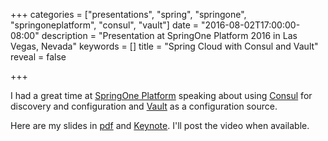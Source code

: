 +++
categories = ["presentations", "spring", "springone", "springoneplatform", "consul", "vault"]
date = "2016-08-02T17:00:00-08:00"
description = "Presentation at SpringOne Platform 2016 in Las Vegas, Nevada"
keywords = []
title = "Spring Cloud with Consul and Vault"
reveal = false

+++

I had a great time at [SpringOne Platform](https://2016.event.springoneplatform.io/schedule/sessions/spring_cloud_with_consul_and_vault.html) speaking about using [Consul](http://consul.io) for discovery and configuration and [Vault](https://www.vaultproject.io/) as a configuration source.

<!--more-->

Here are my slides in [pdf](/preso/2016-08-02%20Spring%20Cloud%20with%20Consul%20and%20Vault.pdf) and [Keynote](/preso/2016-08-02%20Spring%20Cloud%20with%20Consul%20and%20Vault.key). I'll post the video when available.

